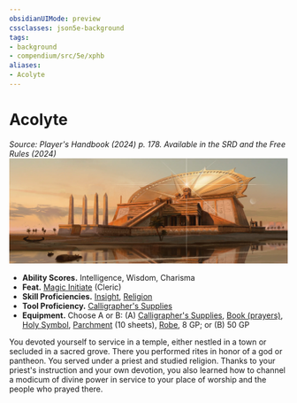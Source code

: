 ```yaml
---
obsidianUIMode: preview
cssclasses: json5e-background
tags:
- background
- compendium/src/5e/xphb
aliases:
- Acolyte
---
```

# Acolyte
*Source: Player's Handbook (2024) p. 178. Available in the <span title='Systems Reference Document (5.2)'>SRD</span> and the Free Rules (2024)*  
![](/3-Mechanics/CLI/backgrounds/img/acolyte.webp#right)

- **Ability Scores.** Intelligence, Wisdom, Charisma  
- **Feat.** [Magic Initiate](/3-Mechanics/CLI/feats/magic-initiate-xphb.md) (Cleric)  
- **Skill Proficiencies.** [Insight](skills.md#Insight), [Religion](skills.md#Religion)  
- **Tool Proficiency.** [Calligrapher's Supplies](/3-Mechanics/CLI/items/calligraphers-supplies-xphb.md)  
- **Equipment.** Choose A or B: (A) [Calligrapher's Supplies](/3-Mechanics/CLI/items/calligraphers-supplies-xphb.md), [Book (prayers)](/3-Mechanics/CLI/items/book-xphb.md), [Holy Symbol](/3-Mechanics/CLI/items/holy-symbol-xphb.md), [Parchment](/3-Mechanics/CLI/items/parchment-xphb.md) (10 sheets), [Robe](/3-Mechanics/CLI/items/robe-xphb.md), 8 GP; or (B) 50 GP  

You devoted yourself to service in a temple, either nestled in a town or secluded in a sacred grove. There you performed rites in honor of a god or pantheon. You served under a priest and studied religion. Thanks to your priest's instruction and your own devotion, you also learned how to channel a modicum of divine power in service to your place of worship and the people who prayed there.